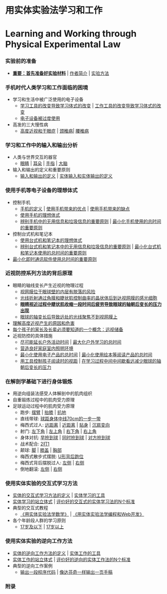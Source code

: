 # 用实体实验法学习和工作
# Learning and Working through Physical Experimental Law

### 实验前的准备

- [**重要：首先准备好实验材料**]() | [作者简介]() | [实验方法]()

### 手机时代人类学习和工作面临的困境
- 学习和生活中被广泛使用的电子设备
	- [学习工具的改变导致学习体式的改变](/chapters/手机时代人类学习和工作面临的困境/学习工具的改变导致学习体式的改变.md) | [工作工具的改变导致学习体式的改变](/chapters/手机时代人类学习和工作面临的困境/工作工具的改变导致学习体式的改变.md) 
	- [电子设备被过度使用](/chapters/手机时代人类学习和工作面临的困境/电子设备被过度使用.md)
- 高发的三大慢性病
	- [高度近视和干眼症](/chapters//手机时代人类学习和工作面临的困境/高度近视和干眼症.md) | [颈椎病](/chapters//手机时代人类学习和工作面临的困境/颈椎病.md)| [腰椎病](/chapters//手机时代人类学习和工作面临的困境/腰椎病.md)

### 学习和工作中的输入和输出分析

- 人类与世界交互的器官
	- [眼睛](/chapters/学习和工作中的输入和输出分析/眼睛.md) | [耳朵](/chapters/学习和工作中的输入和输出分析/耳朵.md) | [手指](/chapters/学习和工作中的输入和输出分析/手指.md) | [大脑](/chapters/学习和工作中的输入和输出分析/大脑.md)
- 输入和输出的定义和重要原则
	- [输入和输出的定义](/chapters/学习和工作中的输入和输出分析/输入和输出的定义.md) | [实体输入和实体输出的定义](/chapters/学习和工作中的输入和输出分析/实体输入和实体输出的定义.md)

### 使用手机等电子设备的理想体式

- 控制手机
	- [手机的定义](/chapters/使用手机等电子设备的理想体式/手机的定义.md) | [使用手机带来的优点](/chapters/使用手机等电子设备的理想体式/使用手机带来的优点.md) | [使用手机带来的缺点](/chapters/使用手机等电子设备的理想体式/使用手机带来的缺点.md)
	- [使用手机的理想体式](/chapters/使用手机等电子设备的理想体式/使用手机的理想体式.md)
	- [辨别手机中的无用信息和垃圾信息的重要原则](/chapters/使用手机等电子设备的理想体式/辨别手机中的无用信息和垃圾信息的重要原则.md) | [最小化手机使用的总时间的重要原则](/chapters/使用手机等电子设备的理想体式/最小化手机使用的总时间的重要原则.md)
- 控制台式机和笔记本
	- [使用台式机和笔记本的理想体式](/chapters/使用手机等电子设备的理想体式/使用台式机和笔记本的理想体式.md)
	- [辨别台式机和笔记本中的无用信息和垃圾信息的重要原则](/chapters/使用手机等电子设备的理想体式/辨别台式机和笔记本中的无用信息和垃圾信息的重要原则.md) | [最小化台式机和笔记本使用的总时间的重要原则](/chapters/使用手机等电子设备的理想体式/最小化台式机和笔记本使用的总时间的重要原则.md)
- [最小化即时通讯软件使用总时间的重要原则](/chapters/使用手机等电子设备的理想体式/最小化即时通讯软件使用总时间的重要原则.md)	

### 近视防控系列方法的背后原理

- 眼睛的轴线变长产生近视的物理过程 
	- [视网膜位于眼球壁的内层有脱落的风险](/chapters/近视防控系列方法的背后原理/视网膜位于眼球壁的内层有脱落的风险.md)
	- [光线折射通过角膜和睫状肌控制曲率的晶状体后到达视网膜的感光细胞](/chapters/近视防控系列方法的背后原理/光线折射通过角膜和睫状肌控制曲率的晶状体后到达视网膜的感光细胞.md)
	- [**眼睛视近过程中睫状肌收缩一段时间后疲劳导致眼球的轴朝后变长的压力出现**](/chapters/近视防控系列方法的背后原理/眼睛视近过程中睫状肌收缩一段时间后疲劳导致眼球的轴朝后变长的压力出现.md)
	- [眼球的轴变长后导致远处的光线聚焦不到视网膜上](/chapters/近视防控系列方法的背后原理/眼球的轴变长后导致远处的光线聚焦不到视网膜上.md) 
- [理解高度近视产生的原因和危害](/chapters/近视防控系列方法的背后原理/理解高度近视产生的原因和危害.md)
- [每个孩子的家长及长辈必须要知道的一个概念：远视储备](/chapters/近视防控系列方法的背后原理/每个孩子的家长及长辈必须要知道的一个概念：远视储备.md)
- 近视防控的具体措施
	- [尽可能延长户外活动时间](/chapters/近视防控系列方法的背后原理/尽可能延长户外活动时间.md) | [最大化户外学习的总时间](/chapters/近视防控系列方法的背后原理/最大化户外学习的总时间.md)
	- [营造良好家庭室内照明环境](/chapters/近视防控系列方法的背后原理/营造良好家庭室内照明环境.md)
	- [最小化使用电子产品的总时间](/chapters/近视防控系列方法的背后原理/最小化使用电子产品的总时间.md) | [最小化使用绘本等阅读产品的总时间](/chapters/近视防控系列方法的背后原理/最小化使用绘本等阅读产品的总时间.md)
	- [用工具控制孩子阅读时的视距](/chapters/近视防控系列方法的背后原理/用工具控制孩子阅读时的视距.md) | [在学习过程中间中间歇看远减少眼球的轴朝后变长的压力](/chapters/近视防控系列方法的背后原理/在学习过程中间中间歇看远减少眼球的轴朝后变长的压力.md)

### 在解剖学基础下进行身体锻炼

- 用逆向组装法感受人体解剖中的肌肉组织
- 自重锻炼过程中的肌肉受力原理
- 足球运动过程中的肌肉受力原理
	- 跑步: [摆臂](/chapters/足球运动过程中的肌肉受力原理/跑步/摆臂.md) | [抬膝](/chapters/足球运动过程中的肌肉受力原理/跑步/抬膝.md) | [扒地](/chapters/足球运动过程中的肌肉受力原理/跑步/扒地.md) 
	- 直线带球: [球距身体中线70cm的一步一带](/chapters/足球运动过程中的肌肉受力原理/直线带球/球距身体中线70cm的一步一带.md)
	- 梅西式过人: [远距离](/chapters/足球运动过程中的肌肉受力原理/梅西式过人/远距离.md) | [近距离](/chapters/足球运动过程中的肌肉受力原理/梅西式过人/近距离.md) | [贴身](/chapters/足球运动过程中的肌肉受力原理/梅西式过人/贴身.md) | [沉肩变向](/chapters/足球运动过程中的肌肉受力原理/梅西式过人/沉肩变向.md)
	- 射门: [左下角](/chapters/足球运动过程中的肌肉受力原理/射门/左下角.md) | [左上角](/chapters/足球运动过程中的肌肉受力原理/射门/左上角.md) | [右下角](/chapters/足球运动过程中的肌肉受力原理/射门/右下角.md) | [右上角](/chapters/足球运动过程中的肌肉受力原理/射门/右上角.md) 
	- 身体对抗: [早抢到球](/chapters/足球运动过程中的肌肉受力原理/身体对抗/早抢到球.md) | [同时抢到球](/chapters/足球运动过程中的肌肉受力原理/身体对抗/同时抢到球.md) | [对方抢到球](/chapters/足球运动过程中的肌肉受力原理/身体对抗/对方抢到球.md) 
	- 战术配合: [2打1](/chapters/足球运动过程中的肌肉受力原理/战术配合/2打1.md) 
	- 颠球: [脚](/chapters/足球运动过程中的肌肉受力原理/颠球/脚.md) | [膝盖](/chapters/足球运动过程中的肌肉受力原理/颠球/膝盖.md) | [胸部](/chapters/足球运动过程中的肌肉受力原理/颠球/胸部.md) 
	- 梅西式散步式摆脱:  [U形背后跑位](/chapters/足球运动过程中的肌肉受力原理/梅西式散步式摆脱/U形背后跑位.md) 
	- 梅西式背后摆脱过人: [左侧](/chapters/足球运动过程中的肌肉受力原理/梅西式背后摆脱过人/左侧.md) | [右侧](/chapters/足球运动过程中的肌肉受力原理/梅西式背后摆脱过人/右侧.md)
	- 倒地翻滚: [左侧](/chapters/足球运动过程中的肌肉受力原理/倒地翻滚/左侧.md) | [右侧](/chapters/足球运动过程中的肌肉受力原理/倒地翻滚/右侧.md)

### 使用实体实验的交互式学习方法

- [实体的交互式学习方法的定义](/chapters/使用实体实验的交互式学习方法/实体的交互式学习方法的定义.md) | [实体学习的工具](/chapters/使用实体实验的交互式学习方法/实体学习的工具.md)
- [实体学习的站立体式](/chapters/使用实体实验的交互式学习方法/实体学习的站立体式.md) | [评价好的交互式的实体学习法的N个标准](/chapters/使用实体实验的交互式学习方法/评价好的交互式的实体学习法的N个标准.md)
- 典型的交互式教程
	- [《用实体实验法学数学》](https://gitee.com/quanbinn/Learn-Mathematical-Olympiad-The-Interactive-Way) | [《用实体实验法学编程和Web开发》](https://gitee.com/quanbinn/Learn-Programming-And-Web-Development-The-Interactive-Way)
- 各个年龄段人群的学习原则
	- [17岁及以下](/chapters/使用实体实验的交互式学习方法/17岁及以下.md) | [17岁以上](/chapters/使用实体实验的交互式学习方法/17岁以上.md)

### 使用实体实验的逆向工作方法

- [实体的逆向工作方法的定义](/chapters/使用实体实验的逆向工作方法/实体的逆向工作方法的定义.md) | [实体工作的工具](/chapters/使用实体实验的逆向工作方法/实体工作的工具.md)
- [实体工作的站立体式](/chapters/使用实体实验的逆向工作方法/实体工作的站立体式.md) | [评价好的逆向的实体工作法的N个标准](/chapters/使用实体实验的逆向工作方法/评价好的逆向的实体工作法的N个标准.md)
- 典型的逆向工作案例
	- [输出一段程序代码](/chapters/使用实体实验的逆向工作方法/输出一段程序代码.md) | [像达芬奇一样输出一页手稿](/chapters/使用实体实验的逆向工作方法/像达芬奇一样输出一页手稿.md)

### 附录